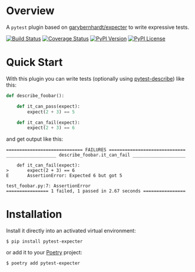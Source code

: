 # Overview

A `pytest` plugin based on [garybernhardt/expecter](https://github.com/garybernhardt/expecter) to write expressive tests.

[![Build Status](https://img.shields.io/travis/jacebrowning/pytest-expecter/develop.svg?label=unix)](https://travis-ci.org/jacebrowning/pytest-expecter)
[![Coverage Status](https://img.shields.io/coveralls/jacebrowning/pytest-expecter/develop.svg)](https://coveralls.io/r/jacebrowning/pytest-expecter)
[![PyPI Version](https://img.shields.io/pypi/v/pytest-expecter.svg)](https://pypi.org/project/pytest-expecter)
[![PyPI License](https://img.shields.io/pypi/l/pytest-expecter.svg)](https://pypi.org/project/pytest-expecter)

# Quick Start

With this plugin you can write tests (optionally using [pytest-describe](https://github.com/pytest-dev/pytest-describe)) like this:

```python
def describe_foobar():

    def it_can_pass(expect):
        expect(2 + 3) == 5

    def it_can_fail(expect):
        expect(2 + 3) == 6
```

and get output like this:

```text
============================= FAILURES =============================
___________________ describe_foobar.it_can_fail ____________________

    def it_can_fail(expect):
>       expect(2 + 3) == 6
E       AssertionError: Expected 6 but got 5

test_foobar.py:7: AssertionError
================ 1 failed, 1 passed in 2.67 seconds ================
```

# Installation

Install it directly into an activated virtual environment:

```
$ pip install pytest-expecter
```

or add it to your [Poetry](https://poetry.eustace.io/) project:

```
$ poetry add pytest-expecter
```

